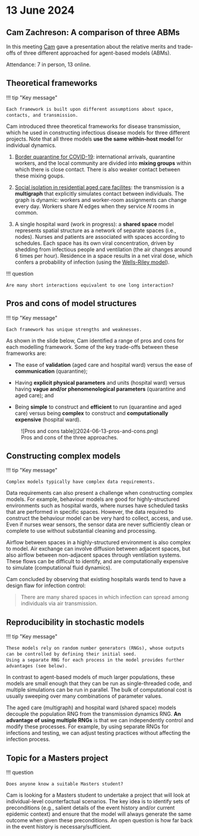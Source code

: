 # 13 June 2024

## Cam Zachreson: A comparison of three ABMs

In this meeting [Cam](https://github.com/cjzachreson) gave a presentation about the relative merits and trade-offs of three different approached for agent-based models (ABMs).

Attendance: 7 in person, 13 online.

## Theoretical frameworks

!!! tip "Key message"

    Each framework is built upon different assumptions about space, contacts, and transmission.

Cam introduced three theoretical frameworks for disease transmission, which he used in constructing infectious disease models for three different projects.
Note that all three models **use the same within-host model** for individual dynamics.

1. [Border quarantine for COVID-19](https://doi.org/10.1126/sciadv.abm3624): international arrivals, quarantine workers, and the local community are divided into **mixing groups** within which there is close contact.
   There is also weaker contact between these mixing goups.

2. [Social isolation in residential aged care facilites](https://doi.org/10.48550/arXiv.2401.01371): the transmission is a **multigraph** that explicitly simulates contact between individuals.
   The graph is dynamic: workers and worker-room assignments can change every day.
   Workers share *N* edges when they service *N* rooms in common.

3. A single hospital ward (work in progress): a **shared space** model represents spatial structure as a network of separate spaces (i.e., nodes).
   Nurses and patients are associated with spaces according to schedules.
   Each space has its own viral concentration, driven by shedding from infectious people and ventilation (the air changes around 6 times per hour).
   Residence in a space results in a net viral dose, which confers a probability of infection (using the [Wells-Riley model](https://en.wikipedia.org/wiki/Wells-Riley_model)).


!!! question

    Are many short interactions equivalent to one long interaction?

## Pros and cons of model structures

!!! tip "Key message"

    Each framework has unique strengths and weaknesses.

As shown in the slide below, Cam identified a range of pros and cons for each modelling framework.
Some of the key trade-offs between these frameworks are:

- The ease of **validation** (aged care and hospital ward) versus the ease of **communication** (quarantine);

- Having **explicit physical parameters** and units (hospital ward) versus having **vague and/or phenomenological parameters** (quarantine and aged care); and

- Being **simple** to construct and **efficient** to run (quarantine and aged care) versus being **complex** to construct and **computationally expensive** (hospital ward).

<figure markdown="span">
  ![Pros and cons table](2024-06-13-pros-and-cons.png)
  <figcaption>Pros and cons of the three approaches.</figcaption>
</figure>

## Constructing complex models

!!! tip "Key message"

    Complex models typically have complex data requirements.

Data requirements can also present a challenge when constructing complex models.
For example, behaviour models are good for highly-structured environments such as hospital wards, where nurses have scheduled tasks that are performed in specific spaces.
However, the data required to construct the behaviour model can be very hard to collect, access, and use.
Even if nurses wear sensors, the sensor data are never sufficiently clean or complete to use without substantial cleaning and processing.

Airflow between spaces in a highly-structured environment is also complex to model.
Air exchange can involve diffusion between adjacent spaces, but also airflow between non-adjacent spaces through ventilation systems.
These flows can be difficult to identify, and are computationally expensive to simulate (computational fluid dynamics).

Cam concluded by observing that existing hospitals wards tend to have a design flaw for infection control:

> There are many shared spaces in which infection can spread among individuals via air transmission.

## Reproducibility in stochastic models

!!! tip "Key message"

    These models rely on random number generators (RNGs), whose outputs can be controlled by defining their initial seed.
    Using a separate RNG for each process in the model provides further advantages (see below).

In contrast to agent-based models of much larger populations, these models are small enough that they can be run as single-threaded code, and multiple simulations can be run in parallel.
The bulk of computational cost is usually sweeping over many combinations of parameter values.

The aged care (multigraph) and hospital ward (shared space) models decouple the population RNG from the transmission dynamics RNG.
**An advantage of using multiple RNGs** is that we can independently control and modify these processes.
For example, by using separate RNGs for infections and testing, we can adjust testing practices without affecting the infection process.

## Topic for a Masters project

!!! question

    Does anyone know a suitable Masters student?

Cam is looking for a Masters student to undertake a project that will look at individual-level counterfactual scenarios.
The key idea is to identify sets of preconditions (e.g., salient details of the event history and/or current epidemic context) and ensure that the model will always generate the same outcome when given these preconditions.
An open question is how far back in the event history is necessary/sufficient.
